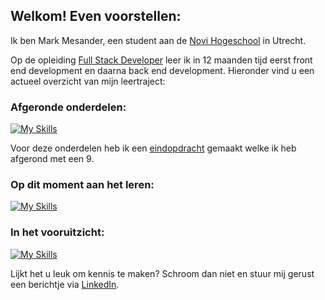 ## Welkom! Even voorstellen:

Ik ben Mark Mesander, een student aan de [Novi Hogeschool](https://www.novi.nl/) in Utrecht.

Op de opleiding [Full Stack Developer](https://www.novi.nl/full-stack-developer/) leer ik in 12 maanden tijd eerst front end development en daarna back end development. Hieronder vind u een actueel overzicht van mijn leertraject:

### Afgeronde onderdelen:
[![My Skills](https://skillicons.dev/icons?i=html,css,js,figma,react)](https://skillicons.dev)

Voor deze onderdelen heb ik een [eindopdracht](https://github.com/mmesander/eindopdracht-frontend-the-movie-app) gemaakt welke ik heb afgerond met een 9.

### Op dit moment aan het leren:
[![My Skills](https://skillicons.dev/icons?i=java)](https://skillicons.dev)

### In het vooruitzicht:
[![My Skills](https://skillicons.dev/icons?i=spring,postman,postgres,python)](https://skillicons.dev)
 

Lijkt het u leuk om kennis te maken? Schroom dan niet en stuur mij gerust een berichtje via [LinkedIn](https://www.linkedin.com/in/mark-mesander/).
